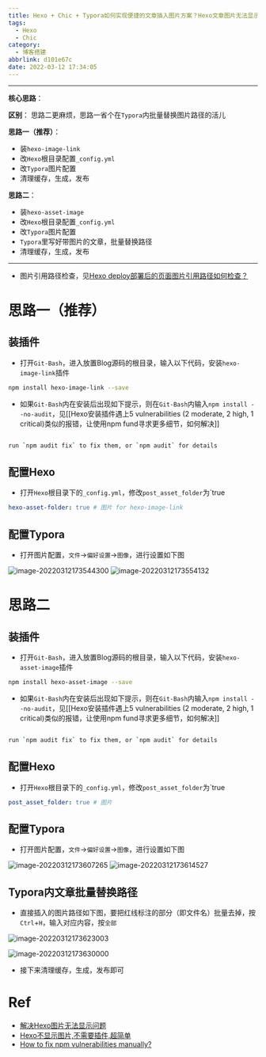 ```yaml
---
title: Hexo + Chic + Typora如何实现便捷的文章插入图片方案？Hexo文章图片无法显示问题如何解决？
tags:
  - Hexo
  - Chic
category:
  - 博客搭建
abbrlink: d101e67c
date: 2022-03-12 17:34:05
---
```


---

**核心思路**：

**区别**：
思路二更麻烦，思路一省个在`Typora`内批量替换图片路径的活儿

**思路一（推荐）**：

* 装`hexo-image-link`
* 改`Hexo`根目录配置`_config.yml`
* 改`Typora`图片配置
* 清理缓存，生成，发布

**思路二**：
* 装`hexo-asset-image`
* 改`Hexo`根目录配置`_config.yml`
* 改`Typora`图片配置
* `Typora`里写好带图片的文章，批量替换路径
* 清理缓存，生成，发布

---

* 图片引用路径检查，见[Hexo deploy部署后的页面图片引用路径如何检查？](./b9c842e3.html)

# 思路一（推荐）
## 装插件
* 打开`Git-Bash`，进入放置Blog源码的根目录，输入以下代码，安装`hexo-image-link`插件

```bash
npm install hexo-image-link --save
```

* 如果`Git-Bash`内在安装后出现如下提示，则在`Git-Bash`内输入`npm install --no-audit`，见[[Hexo安装插件遇上5 vulnerabilities (2 moderate, 2 high, 1 critical)类似的报错，让使用npm fund寻求更多细节，如何解决]]

```bash

run `npm audit fix` to fix them, or `npm audit` for details

```

## 配置Hexo
* 打开`Hexo`根目录下的`_config.yml`，修改`post_asset_folder`为`true

```yml:_config.yml
hexo-asset-folder: true # 图片 for hexo-image-link
```

## 配置Typora
* 打开图片配置，`文件`→`偏好设置`→`图像`，进行设置如下图

![image-20220312173544300](Hexo-Chic-Typora如何实现便捷的文章插入图片方案？Hexo文章图片无法显示问题如何解决？/image-20220312173544300.png)
![image-20220312173554132](Hexo-Chic-Typora如何实现便捷的文章插入图片方案？Hexo文章图片无法显示问题如何解决？/image-20220312173554132.png)




# 思路二

## 装插件
* 打开`Git-Bash`，进入放置Blog源码的根目录，输入以下代码，安装`hexo-asset-image`插件

```bash
npm install hexo-asset-image --save
```

* 如果`Git-Bash`内在安装后出现如下提示，则在`Git-Bash`内输入`npm install --no-audit`，见[[Hexo安装插件遇上5 vulnerabilities (2 moderate, 2 high, 1 critical)类似的报错，让使用npm fund寻求更多细节，如何解决]]

```bash

run `npm audit fix` to fix them, or `npm audit` for details

```

## 配置Hexo
* 打开`Hexo`根目录下的`_config.yml`，修改`post_asset_folder`为`true

```yml:_config.yml
post_asset_folder: true # 图片
```

## 配置Typora
* 打开图片配置，`文件`→`偏好设置`→`图像`，进行设置如下图

![image-20220312173607265](Hexo-Chic-Typora如何实现便捷的文章插入图片方案？Hexo文章图片无法显示问题如何解决？/image-20220312173607265.png)
![image-20220312173614527](Hexo-Chic-Typora如何实现便捷的文章插入图片方案？Hexo文章图片无法显示问题如何解决？/image-20220312173614527.png)

## Typora内文章批量替换路径

* 直接插入的图片路径如下图，要把红线标注的部分（即文件名）批量去掉，按`Ctrl`+`H`，输入对应内容，按`全部`

![image-20220312173623003](Hexo-Chic-Typora如何实现便捷的文章插入图片方案？Hexo文章图片无法显示问题如何解决？/image-20220312173623003.png)

![image-20220312173630000](Hexo-Chic-Typora如何实现便捷的文章插入图片方案？Hexo文章图片无法显示问题如何解决？/image-20220312173630000.png)

* 接下来清理缓存，生成，发布即可





# Ref
* [解决Hexo图片无法显示问题](https://blog.csdn.net/weixin_30734435/article/details/98497054)
* [Hexo不显示图片,不需要插件,超简单](https://blog.csdn.net/as3522/article/details/102972473)
* [How to fix npm vulnerabilities manually?](https://stackoverflow.com/questions/51377148/how-to-fix-npm-vulnerabilities-manually)
